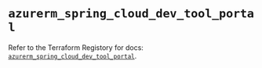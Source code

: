 # `azurerm_spring_cloud_dev_tool_portal`

Refer to the Terraform Registory for docs: [`azurerm_spring_cloud_dev_tool_portal`](https://registry.terraform.io/providers/hashicorp/azurerm/3.64.0/docs/resources/spring_cloud_dev_tool_portal).
